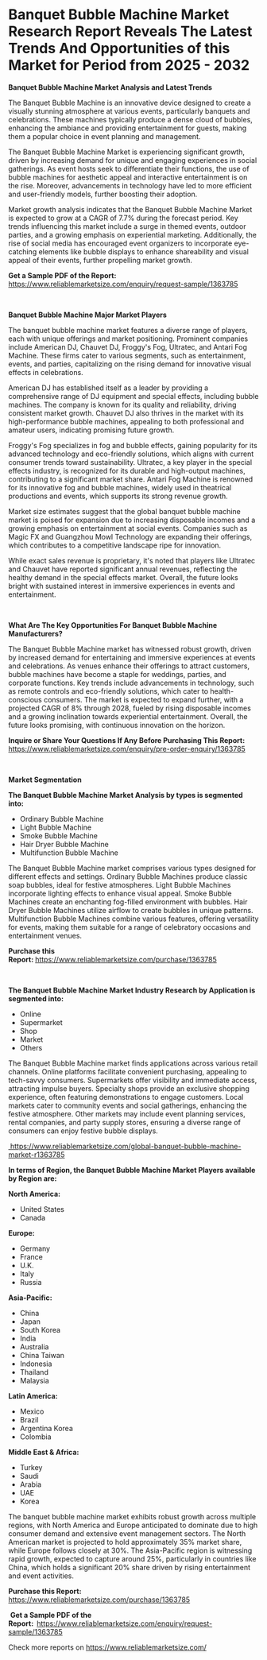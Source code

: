 <p><h1>Banquet Bubble Machine Market Research Report Reveals The Latest Trends And Opportunities of this Market for Period from 2025 - 2032</h1></p><p><strong>Banquet Bubble Machine Market Analysis and Latest Trends</strong></p>
<p><p>The Banquet Bubble Machine is an innovative device designed to create a visually stunning atmosphere at various events, particularly banquets and celebrations. These machines typically produce a dense cloud of bubbles, enhancing the ambiance and providing entertainment for guests, making them a popular choice in event planning and management.</p><p>The Banquet Bubble Machine Market is experiencing significant growth, driven by increasing demand for unique and engaging experiences in social gatherings. As event hosts seek to differentiate their functions, the use of bubble machines for aesthetic appeal and interactive entertainment is on the rise. Moreover, advancements in technology have led to more efficient and user-friendly models, further boosting their adoption.</p><p>Market growth analysis indicates that the Banquet Bubble Machine Market is expected to grow at a CAGR of 7.7% during the forecast period. Key trends influencing this market include a surge in themed events, outdoor parties, and a growing emphasis on experiential marketing. Additionally, the rise of social media has encouraged event organizers to incorporate eye-catching elements like bubble displays to enhance shareability and visual appeal of their events, further propelling market growth.</p></p>
<p><strong>Get a Sample PDF of the Report:&nbsp;</strong> <a href="https://www.reliablemarketsize.com/enquiry/request-sample/1363785?utm_campaign=3365&utm_medium=2&utm_source=Github&utm_content=ia&utm_term=12042025&utm_id=banquet-bubble-machine">https://www.reliablemarketsize.com/enquiry/request-sample/1363785</a></p>
<p>&nbsp;</p>
<p><strong>Banquet Bubble Machine Major Market Players</strong></p>
<p><p>The banquet bubble machine market features a diverse range of players, each with unique offerings and market positioning. Prominent companies include American DJ, Chauvet DJ, Froggy's Fog, Ultratec, and Antari Fog Machine. These firms cater to various segments, such as entertainment, events, and parties, capitalizing on the rising demand for innovative visual effects in celebrations.</p><p>American DJ has established itself as a leader by providing a comprehensive range of DJ equipment and special effects, including bubble machines. The company is known for its quality and reliability, driving consistent market growth. Chauvet DJ also thrives in the market with its high-performance bubble machines, appealing to both professional and amateur users, indicating promising future growth.</p><p>Froggy's Fog specializes in fog and bubble effects, gaining popularity for its advanced technology and eco-friendly solutions, which aligns with current consumer trends toward sustainability. Ultratec, a key player in the special effects industry, is recognized for its durable and high-output machines, contributing to a significant market share. Antari Fog Machine is renowned for its innovative fog and bubble machines, widely used in theatrical productions and events, which supports its strong revenue growth.</p><p>Market size estimates suggest that the global banquet bubble machine market is poised for expansion due to increasing disposable incomes and a growing emphasis on entertainment at social events. Companies such as Magic FX and Guangzhou Mowl Technology are expanding their offerings, which contributes to a competitive landscape ripe for innovation.</p><p>While exact sales revenue is proprietary, it's noted that players like Ultratec and Chauvet have reported significant annual revenues, reflecting the healthy demand in the special effects market. Overall, the future looks bright with sustained interest in immersive experiences in events and entertainment.</p></p>
<p>&nbsp;</p>
<p><strong>What Are The Key Opportunities For Banquet Bubble Machine Manufacturers?</strong></p>
<p><p>The Banquet Bubble Machine market has witnessed robust growth, driven by increased demand for entertaining and immersive experiences at events and celebrations. As venues enhance their offerings to attract customers, bubble machines have become a staple for weddings, parties, and corporate functions. Key trends include advancements in technology, such as remote controls and eco-friendly solutions, which cater to health-conscious consumers. The market is expected to expand further, with a projected CAGR of 8% through 2028, fueled by rising disposable incomes and a growing inclination towards experiential entertainment. Overall, the future looks promising, with continuous innovation on the horizon.</p></p>
<p><strong>Inquire or Share Your Questions If Any Before Purchasing This Report:</strong> <a href="https://www.reliablemarketsize.com/enquiry/pre-order-enquiry/1363785?utm_campaign=3365&utm_medium=2&utm_source=Github&utm_content=ia&utm_term=12042025&utm_id=banquet-bubble-machine">https://www.reliablemarketsize.com/enquiry/pre-order-enquiry/1363785</a></p>
<p>&nbsp;</p>
<p><strong>Market Segmentation</strong></p>
<p><strong>The Banquet Bubble Machine Market Analysis by types is segmented into:</strong></p>
<p><ul><li>Ordinary Bubble Machine</li><li>Light Bubble Machine</li><li>Smoke Bubble Machine</li><li>Hair Dryer Bubble Machine</li><li>Multifunction Bubble Machine</li></ul></p>
<p><p>The Banquet Bubble Machine market comprises various types designed for different effects and settings. Ordinary Bubble Machines produce classic soap bubbles, ideal for festive atmospheres. Light Bubble Machines incorporate lighting effects to enhance visual appeal. Smoke Bubble Machines create an enchanting fog-filled environment with bubbles. Hair Dryer Bubble Machines utilize airflow to create bubbles in unique patterns. Multifunction Bubble Machines combine various features, offering versatility for events, making them suitable for a range of celebratory occasions and entertainment venues.</p></p>
<p><strong>Purchase this Report:&nbsp;</strong><a href="https://www.reliablemarketsize.com/purchase/1363785?utm_campaign=3365&utm_medium=2&utm_source=Github&utm_content=ia&utm_term=12042025&utm_id=banquet-bubble-machine">https://www.reliablemarketsize.com/purchase/1363785</a></p>
<p>&nbsp;</p>
<p><strong>The Banquet Bubble Machine Market Industry Research by Application is segmented into:</strong></p>
<p><ul><li>Online</li><li>Supermarket</li><li>Shop</li><li>Market</li><li>Others</li></ul></p>
<p><p>The Banquet Bubble Machine market finds applications across various retail channels. Online platforms facilitate convenient purchasing, appealing to tech-savvy consumers. Supermarkets offer visibility and immediate access, attracting impulse buyers. Specialty shops provide an exclusive shopping experience, often featuring demonstrations to engage customers. Local markets cater to community events and social gatherings, enhancing the festive atmosphere. Other markets may include event planning services, rental companies, and party supply stores, ensuring a diverse range of consumers can enjoy festive bubble displays.</p></p>
<p><a href="https://www.reliablemarketsize.com/global-banquet-bubble-machine-market-r1363785?utm_campaign=3365&utm_medium=2&utm_source=Github&utm_content=ia&utm_term=12042025&utm_id=banquet-bubble-machine">&nbsp;https://www.reliablemarketsize.com/global-banquet-bubble-machine-market-r1363785</a></p>
<p><strong>In terms of Region, the Banquet Bubble Machine Market Players available by Region are:</strong></p>
<p>
    <p> <strong> North America: </strong>
        <ul>
            <li>United States</li>
            <li>Canada</li>
        </ul>
        </p> 
    <p> <strong> Europe: </strong>
        <ul>
            <li>Germany</li>
            <li>France</li>
            <li>U.K.</li>
            <li>Italy</li>
            <li>Russia</li>
        </ul>
        </p> 
    <p> <strong> Asia-Pacific: </strong>
        <ul>
            <li>China</li>
            <li>Japan</li>
            <li>South Korea</li>
            <li>India</li>
            <li>Australia</li>
            <li>China Taiwan</li>
            <li>Indonesia</li>
            <li>Thailand</li>
            <li>Malaysia</li>
        </ul>
        </p> 
    <p> <strong> Latin America: </strong>
        <ul>
            <li>Mexico</li>
            <li>Brazil</li>
            <li>Argentina Korea</li>
            <li>Colombia</li>
        </ul>
        </p> 
    <p> <strong> Middle East & Africa: </strong>
        <ul>
            <li>Turkey</li>
            <li>Saudi</li>
            <li>Arabia</li>
            <li>UAE</li>
            <li>Korea</li>
        </ul>
    </p>
    </p>
<p><p>The banquet bubble machine market exhibits robust growth across multiple regions, with North America and Europe anticipated to dominate due to high consumer demand and extensive event management sectors. The North American market is projected to hold approximately 35% market share, while Europe follows closely at 30%. The Asia-Pacific region is witnessing rapid growth, expected to capture around 25%, particularly in countries like China, which holds a significant 20% share driven by rising entertainment and event activities.</p></p>
<p><strong>Purchase this Report: </strong><a href="https://www.reliablemarketsize.com/purchase/1363785?utm_campaign=3365&utm_medium=2&utm_source=Github&utm_content=ia&utm_term=12042025&utm_id=banquet-bubble-machine">https://www.reliablemarketsize.com/purchase/1363785</a></p>
<p>&nbsp;<strong>Get a Sample PDF of the Report:&nbsp;&nbsp;</strong><a href="https://www.reliablemarketsize.com/enquiry/request-sample/1363785?utm_campaign=3365&utm_medium=2&utm_source=Github&utm_content=ia&utm_term=12042025&utm_id=banquet-bubble-machine">https://www.reliablemarketsize.com/enquiry/request-sample/1363785</a></p>
<p><strong></strong></p>
<p>Check more reports on <a href="https://www.reliablemarketsize.com/?utm_campaign=3365&utm_medium=2&utm_source=Github&utm_content=ia&utm_term=12042025&utm_id=banquet-bubble-machine">https://www.reliablemarketsize.com/</a></p>